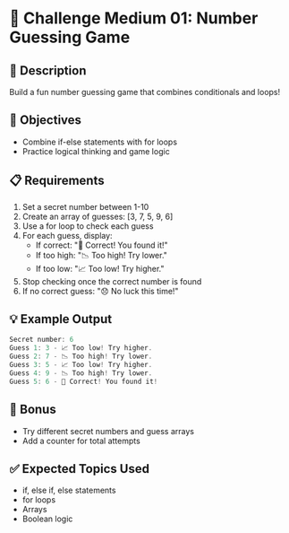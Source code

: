 # 🎯 Challenge Medium 01: Number Guessing Game

## 📝 Description

Build a fun number guessing game that combines conditionals and loops!

## 🎯 Objectives

- Combine if-else statements with for loops
- Practice logical thinking and game logic

## 📋 Requirements

1. Set a secret number between 1-10
2. Create an array of guesses: [3, 7, 5, 9, 6]
3. Use a for loop to check each guess
4. For each guess, display:
   - If correct: "🎉 Correct! You found it!"
   - If too high: "📉 Too high! Try lower."
   - If too low: "📈 Too low! Try higher."
5. Stop checking once the correct number is found
6. If no correct guess: "😞 No luck this time!"

## 💡 Example Output

```javascript
Secret number: 6
Guess 1: 3 - 📈 Too low! Try higher.
Guess 2: 7 - 📉 Too high! Try lower.
Guess 3: 5 - 📈 Too low! Try higher.
Guess 4: 9 - 📉 Too high! Try lower.
Guess 5: 6 - 🎉 Correct! You found it!
```

## 🚀 Bonus

- Try different secret numbers and guess arrays
- Add a counter for total attempts

## ✅ Expected Topics Used

- if, else if, else statements
- for loops
- Arrays
- Boolean logic
